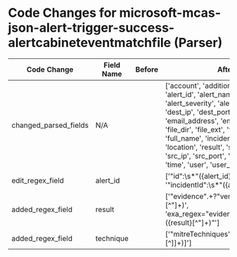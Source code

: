 # Code Changes for microsoft-mcas-json-alert-trigger-success-alertcabineteventmatchfile (Parser)

| Code Change | Field Name | Before | After |
|-------------|------------|--------|-------|
| changed_parsed_fields | N/A |  | ['account', 'additional_info', 'alert_id', 'alert_name', 'alert_severity', 'alert_type', 'app', 'dest_ip', 'dest_port', 'domain', 'email_address', 'email_domain', 'file_dir', 'file_ext', 'file_name', 'full_name', 'incident_status', 'location', 'result', 'src_host', 'src_ip', 'src_port', 'technique', 'time', 'user', 'user_upn'] |
| edit_regex_field | alert_id |  | ['"id":\s*"({alert_id}[^"]+)"', '"incidentId":\s*"({alert_id}\d+)'] |
| added_regex_field | result |  | ['"evidence".+?"verdict":"({result}[^"]+)', 'exa_regex="evidence".+?"verdict":"({result}[^"]+)"'] |
| added_regex_field | technique |  | ['"mitreTechniques":\[({technique}[^\]]+)\]'] |